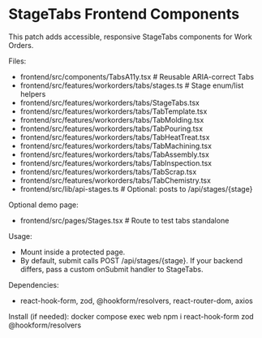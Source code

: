 StageTabs Frontend Components
=============================

This patch adds accessible, responsive StageTabs components for Work Orders.

Files:
- frontend/src/components/TabsA11y.tsx           # Reusable ARIA-correct Tabs
- frontend/src/features/workorders/tabs/stages.ts # Stage enum/list helpers
- frontend/src/features/workorders/tabs/StageTabs.tsx
- frontend/src/features/workorders/tabs/TabTemplate.tsx
- frontend/src/features/workorders/tabs/TabMolding.tsx
- frontend/src/features/workorders/tabs/TabPouring.tsx
- frontend/src/features/workorders/tabs/TabHeatTreat.tsx
- frontend/src/features/workorders/tabs/TabMachining.tsx
- frontend/src/features/workorders/tabs/TabAssembly.tsx
- frontend/src/features/workorders/tabs/TabInspection.tsx
- frontend/src/features/workorders/tabs/TabScrap.tsx
- frontend/src/features/workorders/tabs/TabChemistry.tsx
- frontend/src/lib/api-stages.ts                  # Optional: posts to /api/stages/{stage}

Optional demo page:
- frontend/src/pages/Stages.tsx                   # Route to test tabs standalone

Usage:
- Mount <StageTabs recordNo={123} /> inside a protected page.
- By default, submit calls POST /api/stages/{stage}. If your backend differs,
  pass a custom onSubmit handler to StageTabs.

Dependencies:
- react-hook-form, zod, @hookform/resolvers, react-router-dom, axios

Install (if needed):
docker compose exec web npm i react-hook-form zod @hookform/resolvers